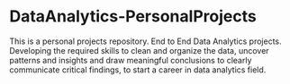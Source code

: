 # DataAnalytics-PersonalProjects
This is a personal projects repository.
End to End Data Analytics projects.
Developing the required skills to clean and organize the data, uncover patterns and insights and draw meaningful conclusions
to clearly communicate critical findings, to start a career in data analytics field.
